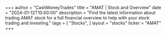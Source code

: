 +++
author = "CashMoneyTrades"
title = "AMAT | Stock and Overview"
date = "2024-01-12T10:00:00"
description = "Find the latest information about trading AMAT stock for a full financial overview to help with your stock trading and investing."
tags = [
   "Stocks",
]
layout = "stocks"
ticker = "AMAT"
+++



